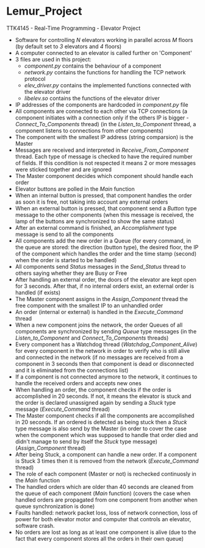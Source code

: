 # Lemur_Project
TTK4145 - Real-Time Programming - Elevator Project

* Software for controlling *N* elevators working in parallel across *M* floors (by default set to *3* elevators and *4* floors)
* A computer connected to an elevator is called further on 'Component'
* 3 files are used in this project:
  * *component.py* contains the behaviour of a component
  * *network.py* contains the functions for handling the TCP network protocol
  * *elev_driver.py* contains the implemented functions connected with the elevator driver
  * *libelev.so* contains the functions of the elevator driver
* IP addresses of the components are hardcoded in *component.py* file
* All components are connected to each other via TCP connections (a component initiates with a connection only if the others IP is bigger - *Connect_To_Components* thread) (in the *Listen_to_Component* thread, a component listens to connections from other components)
* The component with the smallest IP address (string comparsion) is the Master
* Messages are received and interpreted in *Receive_From_Component* thread. Each type of message is checked to have the required number of fields. If this condition is not respected it means 2 or more messages were sticked together and are ignored
* The Master component decides which component should handle each order
* Elevator buttons are polled in the *Main* function
* When an internal button is pressed, that component handles the order as soon it is free, not taking into account any external orders
* When an external button is pressed, that component send a *Button* type message to the other components (when this message is received, the lamp of the buttons are synchronized to show the same status)
* After an external command is finished, an *Accomplishment* type message is send to all the components
* All components add the new order in a Queue (for every command, in the queue are stored: the direction (button type), the desired floor, the IP of the component which handles the order and the time stamp (second) when the order is started to be handled)
* All components send *Status* messages in the *Send_Status* thread to others saying whether they are Busy or Free
* After handling an external order, the doors of the elevator are kept open for 3 seconds. After that, if no internal orders exist, an external order is handled (if exists)
* The Master component assigns in the *Assign_Component* thread the free component with the smallest IP to an unhandled order
* An order (internal or external) is handled in the *Execute_Command* thread
* When a new component joins the network, the order Queues of all components are synchronized by sending *Queue* type messages (in the *Listen_to_Component* and *Connect_To_Components* threads)
* Every component has a Watchdog thread (*Watchdog_Component_Alive*) for every component in the network in order to verify who is still alive and connected in the network (if no messages are received from a component in 3 seconds then that component is dead or disconnected and it is eliminated from the connections list)
* If a component is not connected anymore to the network, it continues to handle the received orders and accepts new ones
* When handling an order, the component checks if the order is accomplished in 20 seconds. If not, it means the elevator is stuck and the order is declared unassigned again by sending a *Stuck* type message (*Execute_Command* thread)
* The Master component checks if all the components are accomplished in 20 seconds. If an ordered is detected as being stuck then a *Stuck* type message is also send by the Master (in order to cover the case when the component which was supposed to handle that order died and didn't manage to send by itself the *Stuck* type message) (*Assign_Component* thread)
* After being Stuck, a component can handle a new order. If a component is Stuck 3 times then it is removed from the network (*Execute_Command* thread)
* The role of each component (Master or not) is rechecked continuosly in the *Main* function
* The handled orders which are older than 40 seconds are cleaned from the queue of each component (*Main* function) (covers the case when handled orders are propagated from one component from another when queue synchronization is done)
* Faults handled: network packet loss, loss of network connection, loss of power for both elevator motor and computer that controls an elevator, software crash.
* No orders are lost as long as at least one component is alive (due to the fact that every component stores all the orders in their own queue)

